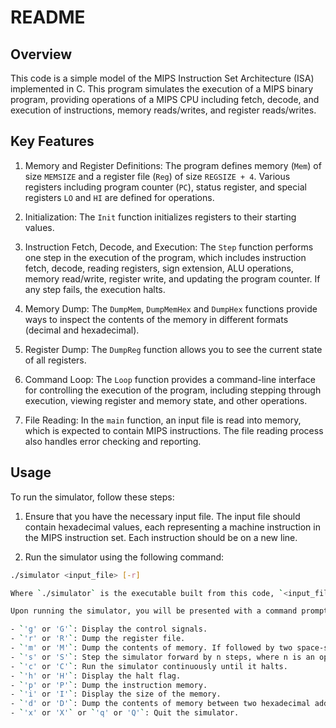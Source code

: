 # README

## Overview

This code is a simple model of the MIPS Instruction Set Architecture (ISA) implemented in C. This program simulates the execution of a MIPS binary program, providing operations of a MIPS CPU including fetch, decode, and execution of instructions, memory reads/writes, and register reads/writes.

## Key Features

1. Memory and Register Definitions: The program defines memory (`Mem`) of size `MEMSIZE` and a register file (`Reg`) of size `REGSIZE + 4`. Various registers including program counter (`PC`), status register, and special registers `LO` and `HI` are defined for operations.

2. Initialization: The `Init` function initializes registers to their starting values.

3. Instruction Fetch, Decode, and Execution: The `Step` function performs one step in the execution of the program, which includes instruction fetch, decode, reading registers, sign extension, ALU operations, memory read/write, register write, and updating the program counter. If any step fails, the execution halts.

4. Memory Dump: The `DumpMem`, `DumpMemHex` and `DumpHex` functions provide ways to inspect the contents of the memory in different formats (decimal and hexadecimal).

5. Register Dump: The `DumpReg` function allows you to see the current state of all registers.

6. Command Loop: The `Loop` function provides a command-line interface for controlling the execution of the program, including stepping through execution, viewing register and memory state, and other operations.

7. File Reading: In the `main` function, an input file is read into memory, which is expected to contain MIPS instructions. The file reading process also handles error checking and reporting.

## Usage

To run the simulator, follow these steps:

1. Ensure that you have the necessary input file. The input file should contain hexadecimal values, each representing a machine instruction in the MIPS instruction set. Each instruction should be on a new line.

2. Run the simulator using the following command:

```bash
./simulator <input_file> [-r]

Where `./simulator` is the executable built from this code, `<input_file>` is the name of the input file described in step 1, and `[-r]` is an optional argument that redirects all output to stdout, instead of the default behavior which is to output to the console.

Upon running the simulator, you will be presented with a command prompt. The following commands are supported:

- `'g' or 'G'`: Display the control signals.
- `'r' or 'R'`: Dump the register file.
- `'m' or 'M'`: Dump the contents of memory. If followed by two space-separated numbers, it dumps the memory contents between those two addresses.
- `'s' or 'S'`: Step the simulator forward by n steps, where n is an optional argument. If no argument is given, n defaults to 1.
- `'c' or 'C'`: Run the simulator continuously until it halts.
- `'h' or 'H'`: Display the halt flag.
- `'p' or 'P'`: Dump the instruction memory.
- `'i' or 'I'`: Display the size of the memory.
- `'d' or 'D'`: Dump the contents of memory between two hexadecimal addresses.
- `'x' or 'X'` or `'q' or 'Q'`: Quit the simulator.
